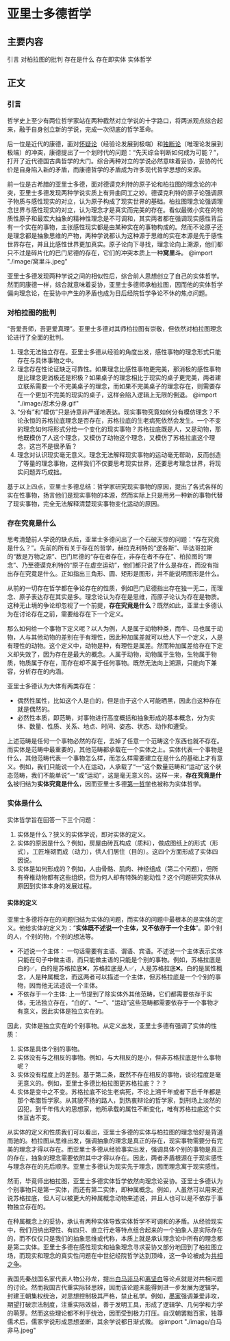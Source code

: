 # 亚里士多德哲学

## 主要内容
引言
对柏拉图的批判
存在是什么
存在即实体
实体哲学

## 正文
### 引言
哲学史上至少有两位哲学家站在两种截然对立学说的十字路口，将两派观点综合起来，融于自身创立新的学说，完成一次彻底的哲学革命。

后一位是近代的康德，面对[怀疑论]()（经验论发展到极端）和[独断论]()（唯理论发展到极端）的冲突，康德提出了一个划时代的问题：“先天综合判断如何成为可能？”，打开了近代德国古典哲学的大门。综合两种对立的学说必然意味着妥协，妥协的代价是自身陷入新的矛盾，而康德哲学的矛盾成为许多现代哲学思想的来源。

前一位是古希腊的亚里士多德，面对德谟克利特的原子论和柏拉图的理念论的冲突，亚里士多德发现两种学说实质上有异曲同工之妙。德谟克利特的原子论强调原子物质与感性现实的对立，认为原子构成了现实世界的基础。柏拉图理念论强调理念世界与感性现实的对立，认为理念才是真实而完美的存在。看似最微小实在的物质性原子和最宏大抽象的精神性理念是不可调和，其实两者都在强调现实感性背后有一个实在的事物，主张感性现实都是由某种实在的事物构成的。然而不论原子还是理念都是抽象思维的产物，两种学说都认为这种源于思维的实在本源是先于感性世界存在，并且比感性世界更加真实。原子论向下寻找，理念论向上溯源，他们都只不过是碎片化的巴门尼德的存在，它们的冲突本质上一种**窝里斗**。
@import "./image/窝里斗.jpeg"

亚里士多德发现两种学说之间的相似性后，综合前人思想创立了自己的实体哲学。然而同康德一样，综合就意味着妥协，亚里士多德师承柏拉图，因而他的实体哲学偏向理念论，在妥协中产生的矛盾也成为日后经院哲学争论不休的焦点问题。

### 对柏拉图的批判
“吾爱吾师，吾更爱真理”。亚里士多德对其师柏拉图有崇敬，但依然对柏拉图理念论进行了全面的批判。
1. 理念无法独立存在。亚里士多德从经验的角度出发，感性事物的理念形式只能存在与具体事物之中。
2. 理念存在性论证缺乏可靠性。如果理念比感性事物更完美，那消极的感性事物是比理念更消极还是积极？如果桌子的理念相比于现实的桌子更完美，两者建立联系需要一个不完美桌子的理念，而如果不完美桌子的理念存在，则需要存在一个更加不完美的现实的桌子，这样会陷入逻辑上无限的倒退。
@import "./image/忍术分身.gif"
3. “分有”和“模仿”只是诗意非严谨地表达。现实事物究竟如何分有模仿理念？不论永恒的苏格拉底理念是否存在，苏格拉底的生老病死依然会发生。一个不变的理念如何将形式分给一个变化的现实事物？苏格拉底既是人，又是动物，那他既模仿了人这个理念，又模仿了动物这个理念，又模仿了苏格拉底这个理念，这岂不是很矛盾？
4. 理念对认识现实毫无意义。理念无法解释现实事物的运动毫无帮助，反而创造了等量的理念事物，这样我们不仅要思考现实世界，还要思考理念世界，将现实问题弄巧成拙。

基于以上四点，亚里士多德总结：哲学家研究现实事物的原因，提出了各式各样的实在性事物，扬言他们是现实事物的本源，然而实际上只是用另一种新的事物代替了现实事物，完全无法解释清楚现实事物变化运动的原因。

### 存在究竟是什么
思考清楚前人学说的缺点后，亚里士多德问出了一个石破天惊的问题：“存在究竟是什么？”。先前的所有关于存在的哲学，赫拉克利特的“逻各斯”、毕达哥拉斯的“数是万物之源”、巴门尼德的“存在者存在，非存在者不存在”、柏拉图的“理念”、乃至德谟克利特的“原子在虚空运动”，他们都只说了什么是存在，而没有指出存在究竟是什么。正如指出三角形、圆、矩形是图形，并不能说明图形是什么。

从前的一切存在哲学都在争论存在的性质，例如巴门尼德指出存在独一无二，而理念、原子表达存在其实是多。理念论认为存在是思维，而原子论认为存在是物质。这种无止境的争论却忽视了一个前提，**存在究竟是什么**？既然如此，亚里士多德认为在讨论存在之前，需要给存在下一个定义。

那么如何给一个事物下定义呢？以人为例，人是属于动物种类，而牛、马也属于动物，人与其他动物的差别在于有理性，因此种加属差就可以给人下一个定义，人是有理性的动物。这个定义中，动物是种，有理性是属差。然而种加属差给存在下定义却失效了，因为存在是最大的概念。人属于动物，动物属于生物，生物属于物质，物质属于存在，而存在却不属于任何事物。既然无法向上溯源，只能向下兼容，分析存在的内涵。

亚里士多德认为大体有两类存在：
+ 偶然性属性，比如这个人是白的，但是由于这个人可能晒黑，因此白这种存在就是偶然的。
+ 必然性本质，即范畴，对事物进行高度概括和抽象形成的基本概念，分为实体、数量、性质、关系、地点、时间、姿态、状态、动作和遭受。

上述范畴是任何一个事物必然的存在，去掉了任意一个范畴这个东西也就不存在。而实体是范畴中最重要的，其他范畴都承载在一个实体之上。实体代表一个事物是什么，其他范畴代表一个事物怎么样，而怎么样需要建立在是什么的基础上才有意义。例如，我们只能说一个人在运动，人承载了“一”这个数量范畴和“运动”这个状态范畴，我们不能单说“一”或“运动”，这是毫无意义的。这样一来，**存在究竟是什么**被归结为**实体究竟是什么**，因而亚里士多德[第一哲学]()也被称为实体哲学。

### 实体是什么
实体哲学旨在回答一下三个问题：
1. 实体是什么？狭义的实体学说，即对实体的定义。
2. 实体的原因是什么？例如，房屋由砖瓦构成（质料），做成图纸上的形式（形式），工匠堆砌而成（动力），供人们居住（目的）。这四个方面形成了实体四因说。
3. 实体是如何形成的？例如，人由骨骼、肌肉、神经组成（第二个问题），但所有脊椎动物都有这些组织，但为何人却有特殊的能动性？这个问题研究实体从原因到实体本身的发展过程。

#### 实体的定义
亚里士多德将存在的问题归结为实体的问题，而实体的问题中最根本的是实体的定义。他给实体的定义为：“**实体既不述说一个主体，又不依存于一个主体**”。即个别的人，个别的物，个别的想法等。
+ 不述说一个主体：
一句话需要有主语、谓语、宾语。不述说一个主体表示实体只能在句子中做主语，而只能做主语的只能是个别的事物。例如，苏格拉底是白的✅，白的是苏格拉底❌，苏格拉底是人✅，人是苏格拉底❌。白的是属性概念，人是种属概念，而这两者可以描述一个主体，但苏格拉底是一个个别的事物，因而他无法述说一个主体。
+ 不依存于一个主体:
上一节提到了除实体外其他范畴，它们都需要依存于实体，无法独立存在，“白的”、“一”、“运动”这些范畴都需要依存于一个事物才有意义，因此实体是独立实在的。

因此，实体是独立实在的个别事物。从定义出发，亚里士多德有强调了实体的性质：
1. 实体是具体个别的事物。
2. 实体没有与之相反的事物。例如，与大相反的是小，但非苏格拉底是什么事物呢？
3. 实体没有程度上的差别。基于第二条，既然不存在相反的事物，谈论程度是毫无意义的。例如，亚里士多德比柏拉图更苏格拉底？？？
4. 实体是变中之不变。苏格拉底不论生老病死，不论上溯千年或者下启千年都是那个希腊哲学家。从其貌不扬的路人，到热衷辩论的哲学家，到刑场上淡然的囚犯，到千年伟大的思想家，他所承载的属性不断变化，唯有苏格拉底这个实体亘古不变。

从实体的定义和性质我们可以看出，亚里士多德的实体与柏拉图的理念恰好是背道而驰的。柏拉图从思维出发，强调抽象的理念是真正的存在，现实事物需要分有完美的理念才得以存在。而亚里士多德从经验事实出发，强调具体个别的事物是真正的存在，抽象的理念需要依附其中才得以存在。因此，两者矛盾根源在于现实感性与理念存在的先后顺序。亚里士多德认为现实先于理念，因而理念寓于现实感性。

然而，毕竟师出柏拉图，亚里士多德实体哲学依然向理念论妥协。亚里士多德认为个别事物只是第一实体，而还有第二实体，即种属概念。例如，人虽然可以用来述说苏格拉底，但人可以被更大的种属概念动物来述说，并且人也可以是不依存于事物独立存在的。

在种属概念上的妥协，承认有两种实体导致实体哲学不可调和的矛盾。从经验现实中，我们归纳出理性、有四只、直立行走等特点组合起来的一个抽象人是实际存在的，而不仅仅只是我们的抽象思维或代称，本质上就是承认理念论中所有的理念都是第二实体。亚里士多德在感性现实和抽象理念寻求妥协又部分地回到了柏拉图立场，而现实和理念的真实性问题在中世纪经院哲学达到顶峰，这一争论被成为[共相之争](https://zh.wikipedia.org/wiki/%E5%85%B1%E7%9B%B8)。

我国先秦战国名家代表人物公孙龙，提出[白马非马](https://zh.wikipedia.org/wiki/%E7%99%BD%E9%A9%AC%E9%9D%9E%E9%A9%AC)和[离坚白](https://zh.wikipedia.org/wiki/%E7%A6%BB%E5%9D%9A%E7%99%BD)等论点就是对共相问题的讨论。然而我国古代重实际轻思辨，因而该论题未能得到进一步发展为逻辑学。封建王朝集权统治，对思想控制极其严格，禁止私学。例如，[墨家](https://zh.wikipedia.org/wiki/%E5%A2%A8%E5%AE%B6)强调兼爱非攻，期望打破宗法制度，注重实际效益，善于发明工具，形成了逻辑学、几何学和力学的萌芽。然而这些理论都不利于统治，因而受到极力打压。自汉朝罢黜百家，独尊儒术后，儒家学说形成思想垄断，其余学说都日渐式微。
@import "./image/白马非马.jpeg"



